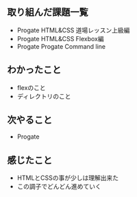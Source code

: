 ## 取り組んだ課題一覧
- Progate HTML&CSS 道場レッスン上級編
- Progate HTML&CSS Flexbox編
- Progate Progate Command line

## わかったこと
- flexのこと
- ディレクトリのこと

## 次やること
- Progate

## 感じたこと
- HTMLとCSSの事が少しは理解出来た
- この調子でどんどん進めていく

  